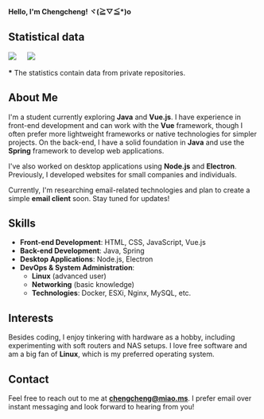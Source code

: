 **Hello, I'm Chengcheng! ヾ(≧▽≦\*)o**

## Statistical data
[![](https://github-readme-stats.ccs.cool/api?username=ChengCheng0v0&theme=dracula&show_icons=true)](https://github.com/anuraghazra/github-readme-stats)
&emsp;
[![](https://github-readme-stats.ccs.cool/api/top-langs/?username=ChengCheng0v0&theme=dracula&show_icons=true&layout=compact)](https://github.com/anuraghazra/github-readme-stats)  

**\*** The statistics contain data from private repositories.

## About Me
I'm a student currently exploring **Java** and **Vue.js**. I have experience in front-end development and can work with the **Vue** framework, though I often prefer more lightweight frameworks or native technologies for simpler projects. On the back-end, I have a solid foundation in **Java** and use the **Spring** framework to develop web applications.

I've also worked on desktop applications using **Node.js** and **Electron**. Previously, I developed websites for small companies and individuals.

Currently, I'm researching email-related technologies and plan to create a simple **email client** soon. Stay tuned for updates!

## Skills
- **Front-end Development**: HTML, CSS, JavaScript, Vue.js
- **Back-end Development**: Java, Spring
- **Desktop Applications**: Node.js, Electron
- **DevOps & System Administration**: 
  - **Linux** (advanced user)
  - **Networking** (basic knowledge)
  - **Technologies**: Docker, ESXi, Nginx, MySQL, etc.

## Interests
Besides coding, I enjoy tinkering with hardware as a hobby, including experimenting with soft routers and NAS setups. I love free software and am a big fan of **Linux**, which is my preferred operating system.

## Contact
Feel free to reach out to me at **chengcheng@miao.ms**. I prefer email over instant messaging and look forward to hearing from you!
